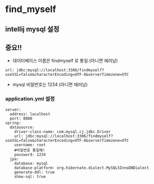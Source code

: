 # find_myself

intellij mysql 설정
---

## 중요!!

* 데이터베이스 이름은 findmyself 로 통일 (아니면 에러남)
```
url: jdbc:mysql://localhost:3306/findmyself?useSSL=false&characterEncoding=UTF-8&serverTimezone=UTC
```

* mysql 비밀번호는 1234 (아니면 에러남)


### application.yml 설정 

```
server:
  address: localhost
  port: 8080
spring:
  datasource:
    driver-class-name: com.mysql.cj.jdbc.Driver
    url: jdbc:mysql://localhost:3306/findmyself?useSSL=false&characterEncoding=UTF-8&serverTimezone=UTC
    username: root
    #비밀번호 통일해!
    password: 1234
  jpa:
    database: mysql
    database-platform: org.hibernate.dialect.MySQL5InnoDBDialect
    generate-ddl: true
    show-sql: true
```

